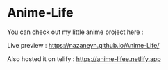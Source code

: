 # Anime-Life

You can check out my little anime project here : 

Live preview : https://nazaneyn.github.io/Anime-Life/

Also hosted it on telify : https://anime-lifee.netlify.app
